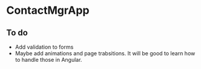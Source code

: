 # ContactMgrApp

## To do

- Add validation to forms
- Maybe add animations and page trabsitions. It will be good to learn how to handle those in Angular.
